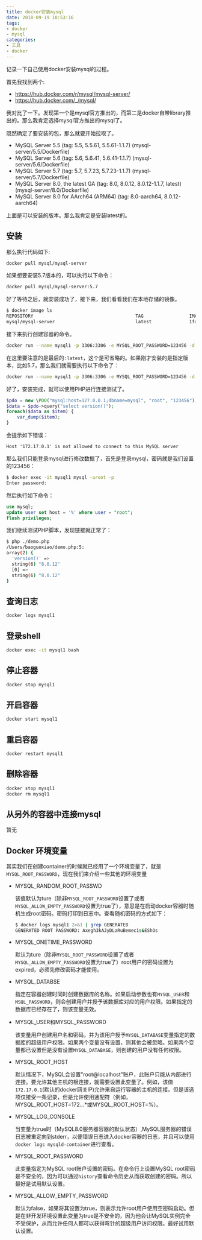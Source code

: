 ```yaml
---
title: docker安装mysql
date: 2018-09-19 10:53:16
tags:
- docker
- mysql
categories:
- 工具
- docker
---
```

记录一下自己使用docker安装mysql的过程。

首先我找到两个:

- https://hub.docker.com/r/mysql/mysql-server/
- https://hub.docker.com/_/mysql/

我对比了一下。发现第一个是mysql官方推出的，而第二是docker自带library推出的。那么我肯定选择mysql官方推出的mysql了。

既然确定了要安装的包，那么就要开始拉取了。

- MySQL Server 5.5 (tag: 5.5, 5.5.61, 5.5.61-1.1.7) (mysql-server/5.5/Dockerfile)
- MySQL Server 5.6 (tag: 5.6, 5.6.41, 5.6.41-1.1.7) (mysql-server/5.6/Dockerfile)
- MySQL Server 5.7 (tag: 5.7, 5.7.23, 5.7.23-1.1.7) (mysql-server/5.7/Dockerfile)
- MySQL Server 8.0, the latest GA (tag: 8.0, 8.0.12, 8.0.12-1.1.7, latest) (mysql-server/8.0/Dockerfile)
- MySQL Server 8.0 for AArch64 (ARM64) (tag: 8.0-aarch64, 8.0.12-aarch64)

上面是可以安装的版本。那么我肯定是安装latest的。

## 安装

那么执行代码如下:

```bash
docker pull mysql/mysql-server
```

如果想要安装5.7版本的，可以执行以下命令：

```bash
docker pull mysql/mysql-server:5.7
```

好了等待之后，就安装成功了，接下来，我们看看我们在本地存储的镜像。

```bash
$ docker image ls
REPOSITORY                                      TAG                 IMAGE ID            CREATED             SIZE
mysql/mysql-server                              latest              1fdf3806e715        5 weeks ago         309MB
```

接下来执行创建容器的命令。

```bash
docker run --name mysql1 -p 3306:3306 -e MYSQL_ROOT_PASSWORD=123456 -d mysql/mysql-server:latest
```

在这里要注意的是最后的`:latest`，这个是可省略的。如果刚才安装的是指定版本，比如5.7，那么我们就需要执行以下命令了：

```bash
docker run --name mysql1 -p 3306:3306 -e MYSQL_ROOT_PASSWORD=123456 -d mysql/mysql-server:5.7
```

好了，安装完成，就可以使用PHP进行连接测试了。

```php
$pdo = new \PDO("mysql:host=127.0.0.1;dbname=mysql", "root", "123456");
$data = $pdo->query("select version()");
foreach($data as $item) {
    var_dump($item);
}
```

会提示如下错误：

```
Host '172.17.0.1' is not allowed to connect to this MySQL server
```

那么我们只能登录mysql进行修改数据了，首先是登录mysql，密码就是我们设置的123456：

```bash
$ docker exec -it mysql1 mysql -uroot -p
Enter password:
```

然后执行如下命令：

```sql
use mysql;
update user set host = '%' where user = "root";
flush privileges;
```

我们继续测试PHP脚本，发现链接就正常了：

```bash
$ php ./demo.php
/Users/baoguoxiao/demo.php:5:
array(2) {
  'version()' =>
  string(6) "8.0.12"
  [0] =>
  string(6) "8.0.12"
}
```

##  查询日志

```bash
docker logs mysql1
```

## 登录shell

```bash
docker exec -it mysql1 bash
```

## 停止容器

```bash
docker stop mysql1
```

## 开启容器

```bash
docker start mysql1
```

## 重启容器

```bash
docker restart mysql1
```

## 删除容器

```bash
docker stop mysql1
docker rm mysql1
```

## 从另外的容器中连接mysql

暂无

## Docker 环境变量

其实我们在创建container的时候就已经用了一个环境变量了，就是`MYSQL_ROOT_PASSWORD`，现在我们来介绍一些其他的环境变量

- MYSQL_RANDOM_ROOT_PASSWD

    该值默认为ture（除非`MYSQL_ROOT_PASSWORD`设置了或者`MYSQL_ALLOW_EMPTY_PASSWORD`设置为true了），意思是在启动docker容器时随机生成root密码。密码打印到日志中。查看随机密码的方式如下：
    
    ```bash
    $ docker logs mysql1 2>&1 | grep GENERATED
    GENERATED ROOT PASSWORD: Axegh3kAJyDLaRuBemecis&EShOs
    ```
- MYSQL_ONETIME_PASSWORD 

    默认为ture（除非`MYSQL_ROOT_PASSWORD`设置了或者`MYSQL_ALLOW_EMPTY_PASSWORD`设置为true了）root用户的密码设置为expired，必须先修改密码才能使用。

- MYSQL_DATABSE

    指定在容器创建时同时创建数据库的名称。如果启动参数也有`MYSQL_USER`和`MSQL_PASSWORD`，则会创建用户并授予该数据库对应的用户权限。如果指定的数据库已经存在了，则该变量无效。
    
- MYSQL_USER和MYSQL_PASSWORD

    该变量用户创建用户名和密码，并为该用户授予`MYSQL_DATABASE`变量指定的数据库的超级用户权限。如果两个变量没有设置，则其他会被忽略。如果两个变量都已设置但是没有设置`MYSQL_DATABASE`，则创建的用户没有任何权限。

- MYSQL_ROOT_HOST

    默认情况下，MySQL会设置"root@localhost"账户，此账户只能从内部进行连接。要允许其他主机的根连接，就需要设置此变量了。例如，该值`172.17.0.1`(默认的docker网关IP)允许来自运行容器的主机的连接。但是该选项仅接受一条记录，但是允许使用通配符（例如，MYSQL_ROOT_HOST=172.*.*.*或MYSQL_ROOT_HOST=%）。
    
- MYSQL_LOG_CONSOLE

    当变量为true时（MySQL8.0服务器容器的默认状态）,MySQL服务器的错误日志被重定向到stderr，以便错误日志进入docker容器的日志，并且可以使用`docker logs mysqld-container`进行查看。
    
- MYSQL_ROOT_PASSWORD

    此变量指定为MySQL root账户设置的密码。在命令行上设置MySQL root密码是不安全的，因为可以通过`history`查看命令历史从而获取创建的密码。所以最好是试用默认设置。
    
- MYSQL_ALLOW_EMPTY_PASSWORD

    默认为false，如果将其设置为true，则表示允许root用户使用空密码启动。但是在非开发环境设置此变量为true是不安全的，因为他会让MySQL实例完全不受保护，从而允许任何人都可以获得弯针的超级用户访问权限。最好试用默认设置。
